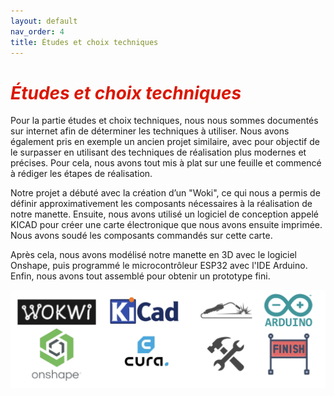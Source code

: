 ```yaml
---
layout: default
nav_order: 4
title: Études et choix techniques
---
```


# <span style="color:#DB1702">_Études et choix techniques_</span>

Pour la partie études et choix techniques, nous nous sommes documentés sur internet afin de déterminer les techniques à utiliser. Nous avons également pris en exemple un ancien projet similaire, avec pour objectif de le surpasser en utilisant des techniques de réalisation plus modernes et précises. Pour cela, nous avons tout mis à plat sur une feuille et commencé à rédiger les étapes de réalisation.

Notre projet a débuté avec la création d’un "Woki", ce qui nous a permis de définir approximativement les composants nécessaires à la réalisation de notre manette. Ensuite, nous avons utilisé un logiciel de conception appelé KICAD pour créer une carte électronique que nous avons ensuite imprimée. Nous avons soudé les composants commandés sur cette carte.

Après cela, nous avons modélisé notre manette en 3D avec le logiciel Onshape, puis programmé le microcontrôleur ESP32 avec l'IDE Arduino. Enfin, nous avons tout assemblé pour obtenir un prototype fini.

![Illustration choix](images/image8.png)
